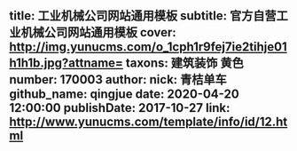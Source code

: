 title: 工业机械公司网站通用模板
subtitle: 官方自营工业机械公司网站通用模板
cover: http://img.yunucms.com/o_1cph1r9fej7ie2tihje01h1h1b.jpg?attname=
taxons: 建筑装饰 黄色
number: 170003
author:
  nick: 青桔单车
  github_name: qingjue
date: 2020-04-20 12:00:00
publishDate: 2017-10-27
link: http://www.yunucms.com/template/info/id/12.html
---